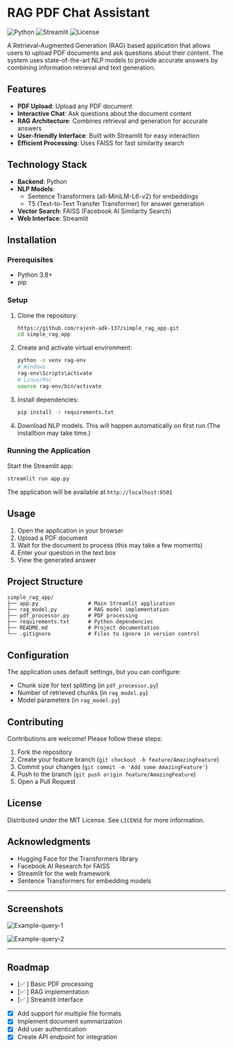 

# RAG PDF Chat Assistant

![Python](https://img.shields.io/badge/Python-3.8+-blue.svg)
![Streamlit](https://img.shields.io/badge/Streamlit-1.28.0-FF4B4B.svg)
![License](https://img.shields.io/badge/License-MIT-green.svg)

A Retrieval-Augmented Generation (RAG) based application that allows users to upload PDF documents and ask questions about their content. The system uses state-of-the-art NLP models to provide accurate answers by combining information retrieval and text generation.

## Features

- **PDF Upload**: Upload any PDF document
- **Interactive Chat**: Ask questions about the document content
- **RAG Architecture**: Combines retrieval and generation for accurate answers
- **User-friendly Interface**: Built with Streamlit for easy interaction
- **Efficient Processing**: Uses FAISS for fast similarity search

## Technology Stack

- **Backend**: Python
- **NLP Models**: 
  - Sentence Transformers (all-MiniLM-L6-v2) for embeddings
  - T5 (Text-to-Text Transfer Transformer) for answer generation
- **Vector Search**: FAISS (Facebook AI Similarity Search)
- **Web Interface**: Streamlit

## Installation

### Prerequisites

- Python 3.8+
- pip

### Setup

1. Clone the repository:
   ```bash
   https://github.com/rajesh-adk-137/simple_rag_app.git
   cd simple_rag_app
   ```

2. Create and activate virtual environment:
   ```bash
   python -m venv rag-env
   # Windows
   rag-env\Scripts\activate
   # Linux/Mac
   source rag-env/bin/activate
   ```

3. Install dependencies:
   ```bash
   pip install -r requirements.txt
   ```

4. Download NLP models. This will happen automatically on first run.(The installtion may take time.)

### Running the Application

Start the Streamlit app:
```bash
streamlit run app.py
```

The application will be available at `http://localhost:8501`

## Usage

1. Open the application in your browser
2. Upload a PDF document
3. Wait for the document to process (this may take a few moments)
4. Enter your question in the text box
5. View the generated answer

## Project Structure

```
simple_rag_app/
├── app.py                # Main Streamlit application
├── rag_model.py          # RAG model implementation
├── pdf_processor.py      # PDF processing 
├── requirements.txt      # Python dependencies
├── README.md             # Project documentation
└── .gitignore            # Files to ignore in version control
```

## Configuration

The application uses default settings, but you can configure:

- Chunk size for text splitting (in `pdf_processor.py`)
- Number of retrieved chunks (in `rag_model.py`)
- Model parameters (in `rag_model.py`)

## Contributing

Contributions are welcome! Please follow these steps:

1. Fork the repository
2. Create your feature branch (`git checkout -b feature/AmazingFeature`)
3. Commit your changes (`git commit -m 'Add some AmazingFeature'`)
4. Push to the branch (`git push origin feature/AmazingFeature`)
5. Open a Pull Request

## License

Distributed under the MIT License. See `LICENSE` for more information.

## Acknowledgments

- Hugging Face for the Transformers library
- Facebook AI Research for FAISS
- Streamlit for the web framework
- Sentence Transformers for embedding models

---


## Screenshots

![Example-query-1](https://github.com/user-attachments/assets/dfba8e69-95ad-4032-9cf1-6571ebfe250e)

![Example-query-2](https://github.com/user-attachments/assets/a9793f21-facb-497c-acf5-dfec3c3f8f24)

---


## Roadmap

- [✅ ] Basic PDF processing
- [✅ ] RAG implementation
- [✅ ] Streamlit interface
- [x] Add support for multiple file formats
- [x] Implement document summarization
- [x] Add user authentication
- [x] Create API endpoint for integration
